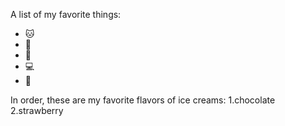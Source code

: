 A list of my favorite things:
- 🐱
- 🐶
- 👶
- 💻
- 🦶

In order, these are my favorite flavors of ice creams:
1.chocolate
2.strawberry
